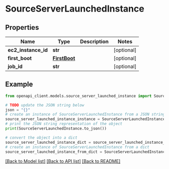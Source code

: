 # SourceServerLaunchedInstance


## Properties

Name | Type | Description | Notes
------------ | ------------- | ------------- | -------------
**ec2_instance_id** | **str** |  | [optional] 
**first_boot** | [**FirstBoot**](FirstBoot.md) |  | [optional] 
**job_id** | **str** |  | [optional] 

## Example

```python
from openapi_client.models.source_server_launched_instance import SourceServerLaunchedInstance

# TODO update the JSON string below
json = "{}"
# create an instance of SourceServerLaunchedInstance from a JSON string
source_server_launched_instance_instance = SourceServerLaunchedInstance.from_json(json)
# print the JSON string representation of the object
print(SourceServerLaunchedInstance.to_json())

# convert the object into a dict
source_server_launched_instance_dict = source_server_launched_instance_instance.to_dict()
# create an instance of SourceServerLaunchedInstance from a dict
source_server_launched_instance_from_dict = SourceServerLaunchedInstance.from_dict(source_server_launched_instance_dict)
```
[[Back to Model list]](../README.md#documentation-for-models) [[Back to API list]](../README.md#documentation-for-api-endpoints) [[Back to README]](../README.md)


